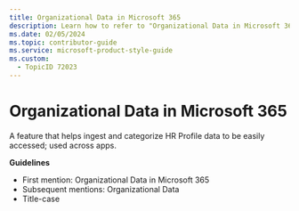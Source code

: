 ```yaml
---
title: Organizational Data in Microsoft 365
description: Learn how to refer to "Organizational Data in Microsoft 365" in your content.
ms.date: 02/05/2024
ms.topic: contributor-guide
ms.service: microsoft-product-style-guide
ms.custom:
  - TopicID 72023
---
```



# Organizational Data in Microsoft 365

A feature that helps ingest and categorize HR Profile data to be easily accessed; used across apps.

**Guidelines**

- First mention: Organizational Data in Microsoft 365
- Subsequent mentions: Organizational Data
- Title-case

